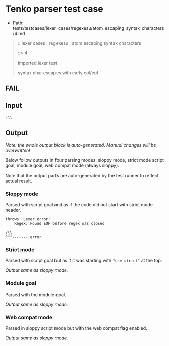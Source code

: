 # Tenko parser test case

- Path: tests/testcases/lexer_cases/regexesu/atom_escaping_syntax_characters/4.md

> :: lexer cases : regexesu : atom escaping syntax characters
>
> ::> 4
>
> Imported lexer test
>
> syntax char escapes with early eol/eof

## FAIL

## Input

`````js
/\\
`````

## Output

_Note: the whole output block is auto-generated. Manual changes will be overwritten!_

Below follow outputs in four parsing modes: sloppy mode, strict mode script goal, module goal, web compat mode (always sloppy).

Note that the output parts are auto-generated by the test runner to reflect actual result.

### Sloppy mode

Parsed with script goal and as if the code did not start with strict mode header.

`````
throws: Lexer error!
    Regex: Found EOF before regex was closed

/\\
^^^------- error
`````

### Strict mode

Parsed with script goal but as if it was starting with `"use strict"` at the top.

_Output same as sloppy mode._

### Module goal

Parsed with the module goal.

_Output same as sloppy mode._

### Web compat mode

Parsed in sloppy script mode but with the web compat flag enabled.

_Output same as sloppy mode._
